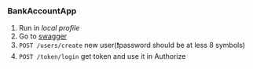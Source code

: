 ### BankAccountApp

1. Run in *local profile*<br>
2. Go to [swagger](http://localhost:8080/swagger-ui.html#/)<br>
3. `POST /users/create` new user(:exclamation:password should be at less 8 symbols)<br>
4. `POST /token/login` get token and use it in Authorize<br>
